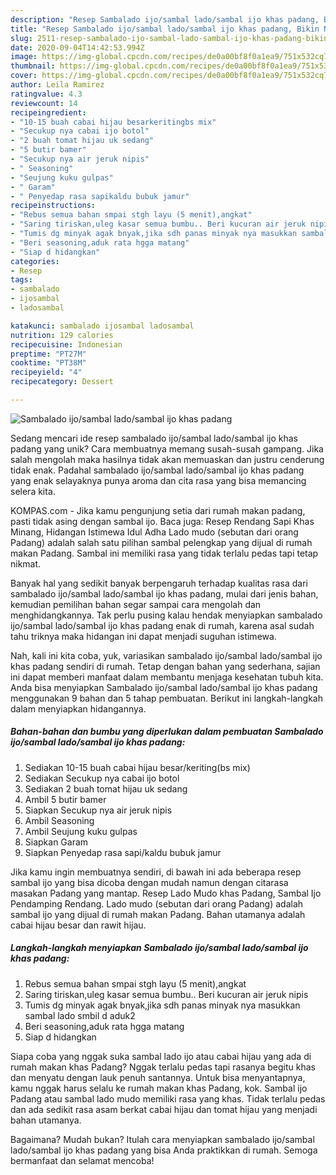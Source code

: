 ```yaml
---
description: "Resep Sambalado ijo/sambal lado/sambal ijo khas padang, Bikin Ngiler"
title: "Resep Sambalado ijo/sambal lado/sambal ijo khas padang, Bikin Ngiler"
slug: 2511-resep-sambalado-ijo-sambal-lado-sambal-ijo-khas-padang-bikin-ngiler
date: 2020-09-04T14:42:53.994Z
image: https://img-global.cpcdn.com/recipes/de0a00bf8f0a1ea9/751x532cq70/sambalado-ijosambal-ladosambal-ijo-khas-padang-foto-resep-utama.jpg
thumbnail: https://img-global.cpcdn.com/recipes/de0a00bf8f0a1ea9/751x532cq70/sambalado-ijosambal-ladosambal-ijo-khas-padang-foto-resep-utama.jpg
cover: https://img-global.cpcdn.com/recipes/de0a00bf8f0a1ea9/751x532cq70/sambalado-ijosambal-ladosambal-ijo-khas-padang-foto-resep-utama.jpg
author: Leila Ramirez
ratingvalue: 4.3
reviewcount: 14
recipeingredient:
- "10-15 buah cabai hijau besarkeritingbs mix"
- "Secukup nya cabai ijo botol"
- "2 buah tomat hijau uk sedang"
- "5 butir bamer"
- "Secukup nya air jeruk nipis"
- " Seasoning"
- "Seujung kuku gulpas"
- " Garam"
- " Penyedap rasa sapikaldu bubuk jamur"
recipeinstructions:
- "Rebus semua bahan smpai stgh layu (5 menit),angkat"
- "Saring tiriskan,uleg kasar semua bumbu.. Beri kucuran air jeruk nipis"
- "Tumis dg minyak agak bnyak,jika sdh panas minyak nya masukkan sambal lado smbil d aduk2"
- "Beri seasoning,aduk rata hgga matang"
- "Siap d hidangkan"
categories:
- Resep
tags:
- sambalado
- ijosambal
- ladosambal

katakunci: sambalado ijosambal ladosambal 
nutrition: 129 calories
recipecuisine: Indonesian
preptime: "PT27M"
cooktime: "PT38M"
recipeyield: "4"
recipecategory: Dessert

---
```



![Sambalado ijo/sambal lado/sambal ijo khas padang](https://img-global.cpcdn.com/recipes/de0a00bf8f0a1ea9/751x532cq70/sambalado-ijosambal-ladosambal-ijo-khas-padang-foto-resep-utama.jpg)

Sedang mencari ide resep sambalado ijo/sambal lado/sambal ijo khas padang yang unik? Cara membuatnya memang susah-susah gampang. Jika salah mengolah maka hasilnya tidak akan memuaskan dan justru cenderung tidak enak. Padahal sambalado ijo/sambal lado/sambal ijo khas padang yang enak selayaknya punya aroma dan cita rasa yang bisa memancing selera kita.

KOMPAS.com - Jika kamu pengunjung setia dari rumah makan padang, pasti tidak asing dengan sambal ijo. Baca juga: Resep Rendang Sapi Khas Minang, Hidangan Istimewa Idul Adha Lado mudo (sebutan dari orang Padang) adalah salah satu pilihan sambal pelengkap yang dijual di rumah makan Padang. Sambal ini memiliki rasa yang tidak terlalu pedas tapi tetap nikmat.

Banyak hal yang sedikit banyak berpengaruh terhadap kualitas rasa dari sambalado ijo/sambal lado/sambal ijo khas padang, mulai dari jenis bahan, kemudian pemilihan bahan segar sampai cara mengolah dan menghidangkannya. Tak perlu pusing kalau hendak menyiapkan sambalado ijo/sambal lado/sambal ijo khas padang enak di rumah, karena asal sudah tahu triknya maka hidangan ini dapat menjadi suguhan istimewa.


Nah, kali ini kita coba, yuk, variasikan sambalado ijo/sambal lado/sambal ijo khas padang sendiri di rumah. Tetap dengan bahan yang sederhana, sajian ini dapat memberi manfaat dalam membantu menjaga kesehatan tubuh kita. Anda bisa menyiapkan Sambalado ijo/sambal lado/sambal ijo khas padang menggunakan 9 bahan dan 5 tahap pembuatan. Berikut ini langkah-langkah dalam menyiapkan hidangannya.

<!--inarticleads1-->

##### Bahan-bahan dan bumbu yang diperlukan dalam pembuatan Sambalado ijo/sambal lado/sambal ijo khas padang:

1. Sediakan 10-15 buah cabai hijau besar/keriting(bs mix)
1. Sediakan Secukup nya cabai ijo botol
1. Sediakan 2 buah tomat hijau uk sedang
1. Ambil 5 butir bamer
1. Siapkan Secukup nya air jeruk nipis
1. Ambil  Seasoning
1. Ambil Seujung kuku gulpas
1. Siapkan  Garam
1. Siapkan  Penyedap rasa sapi/kaldu bubuk jamur


Jika kamu ingin membuatnya sendiri, di bawah ini ada beberapa resep sambal ijo yang bisa dicoba dengan mudah namun dengan citarasa masakan Padang yang mantap. Resep Lado Mudo khas Padang, Sambal Ijo Pendamping Rendang. Lado mudo (sebutan dari orang Padang) adalah sambal ijo yang dijual di rumah makan Padang. Bahan utamanya adalah cabai hijau besar dan rawit hijau. 

<!--inarticleads2-->

##### Langkah-langkah menyiapkan Sambalado ijo/sambal lado/sambal ijo khas padang:

1. Rebus semua bahan smpai stgh layu (5 menit),angkat
1. Saring tiriskan,uleg kasar semua bumbu.. Beri kucuran air jeruk nipis
1. Tumis dg minyak agak bnyak,jika sdh panas minyak nya masukkan sambal lado smbil d aduk2
1. Beri seasoning,aduk rata hgga matang
1. Siap d hidangkan


Siapa coba yang nggak suka sambal lado ijo atau cabai hijau yang ada di rumah makan khas Padang? Nggak terlalu pedas tapi rasanya begitu khas dan menyatu dengan lauk penuh santannya. Untuk bisa menyantapnya, kamu nggak harus selalu ke rumah makan khas Padang, kok. Sambal ijo Padang atau sambal lado mudo memiliki rasa yang khas. Tidak terlalu pedas dan ada sedikit rasa asam berkat cabai hijau dan tomat hijau yang menjadi bahan utamanya. 

Bagaimana? Mudah bukan? Itulah cara menyiapkan sambalado ijo/sambal lado/sambal ijo khas padang yang bisa Anda praktikkan di rumah. Semoga bermanfaat dan selamat mencoba!
